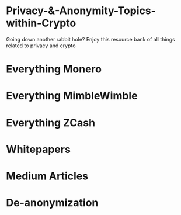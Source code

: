 # Privacy-&-Anonymity-Topics-within-Crypto
Going down another rabbit hole? Enjoy this resource bank of all things related to privacy and crypto

# Everything Monero

# Everything MimbleWimble

# Everything ZCash

# Whitepapers

# Medium Articles

# De-anonymization

